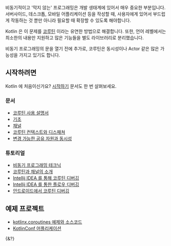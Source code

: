 비동기적이고 '막지 않는' 프로그래밍은 개발 생태계에 있어서 매우 중요한 부분입니다. 
서버사이드, 데스크톱, 모바일 어플리케이션 등을 작성할 때, 사용자에게 있어서 부드럽게 작동하는 것 뿐만 아니라 필요할 때 확장할 수 있도록 해야합니다.

Kotlin 은 이 문제를 [코루틴](https://en.wikipedia.org/wiki/Coroutine) 이라는 유연한 방법으로 해결합니다. 
또한, 언어 레벨에서는 최소한의 내용만 지원하고 많은 기능들을 별도 라이브러리로 분리했습니다.

비동기 프로그래밍의 문을 열기 전에 추가로, 코루틴은 동시성이나 Actor 같은 많은 가능성을 가지고 있기도 합니다.

## 시작하려면

Kotlin 에 처음이신가요? [시작하기](/docs/getting-started.md) 문서도 한 번 살펴보세요.

### 문서

- [코루틴 사용 설명서](/docs/getting-started.md)
- [기초](/docs/coroutines-basics.md)
- [채널](/docs/channels.md)
- [코루틴 컨텍스트와 디스패쳐](/docs/coroutine-context-and-dispatchers.md)
- [변경 가능한 공유 자원과 동시성](/docs/shared-mutable-state-and-concurrency.md)

### 튜토리얼

- [비동기 프로그래밍 테크닉](/docs/async-programming.md)
- [코루틴과 채널의 소개](/docs/coroutines-and-channels.md)
- [Intellij IDEA 를 통해 코루틴 디버깅](/docs/debug-coroutines-with-idea.md)
- [Intellij IDEA 를 통한 플로우 디버깅](/docs/debug-coroutines-with-idea.md)
- [안드로이드에서 코루틴 디버깅](https://developer.android.com/kotlin/coroutines/test)

## 예제 프로젝트

- [kotlinx.coroutines 예제와 소스코드](https://github.com/Kotlin/kotlin-coroutines/tree/master/examples)
- [KotlinConf 어플리케이션](https://github.com/JetBrains/kotlinconf-app)


{&?}